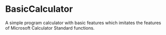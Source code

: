 # BasicCalculator

A simple program calculator with basic features which imitates the features of Microsoft Calculator Standard functions.
